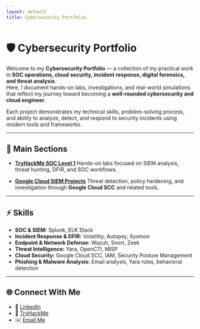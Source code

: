 ```yaml
---
layout: default
title: Cybersecurity Portfolio
---
```


# 🛡️ Cybersecurity Portfolio

Welcome to my **Cybersecurity Portfolio** — a collection of my practical work in **SOC operations, cloud security, incident response, digital forensics, and threat analysis**.  
Here, I document hands-on labs, investigations, and real-world simulations that reflect my journey toward becoming a **well-rounded cybersecurity and cloud engineer**.

Each project demonstrates my technical skills, problem-solving process, and ability to analyze, detect, and respond to security incidents using modern tools and frameworks.

---

## 📂 Main Sections

- **[TryHackMe SOC Level 1](SOC-Level-1-THM/README.md)**
  Hands-on labs focused on SIEM analysis, threat hunting, DFIR, and SOC workflows.
  
- **[Google Cloud SIEM Projects](Google/README.md)**
  Threat detection, policy hardening, and investigation through **Google Cloud SCC** and related tools.
  
---

## ⚡ Skills

- **SOC & SIEM:** Splunk, ELK Stack  
- **Incident Response & DFIR:** Volatility, Autopsy, Sysmon  
- **Endpoint & Network Defense:** Wazuh, Snort, Zeek  
- **Threat Intelligence:** Yara, OpenCTI, MISP  
- **Cloud Security:** Google Cloud SCC, IAM, Security Posture Management  
- **Phishing & Malware Analysis:** Email analysis, Yara rules, behavioral detection

---

## 🌐 Connect With Me

- 💼 [LinkedIn](https://www.linkedin.com/in/youssef-moukadem/)  
- 🧩 [TryHackMe](https://tryhackme.com/p/YoussefMoukadem)  
- ✉️ [Email Me](mailto:y.moukadem@outlook.com)

